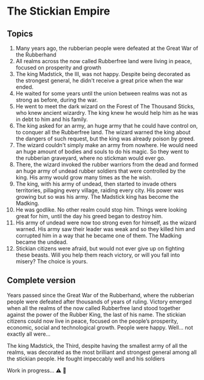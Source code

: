 # The Stickian Empire

## Topics

1. Many years ago, the rubberian people were defeated at the Great War of the Rubberhand
2. All realms across the now called Rubberfree land were living in peace, focused on prosperity and growth
3. The king Madstick, the III, was not happy. Despite being decorated as the strongest general, he didn't receive a great price when the war ended.
4. He waited for some years until the union between realms was not as strong as before, during the war. 
5. He went to meet the dark wizard on the Forest of The Thousand Sticks, who knew ancient wizardry. The king knew he would help him as he was in debt to him and his family.
6. The king asked for an army, an huge army that he could have control on, to conquer all the Rubberfree land. The wizard warned the king about the dangers of such request, but the king was already poison by greed.
7. The wizard couldn't simply make an army from nowhere. He would need an huge amount of bodies and souls to do his magic. So they went to the rubberian graveyard, where no stickman would ever go.
8. There, the wizard invoked the rubber warriors from the dead and formed an huge army of undead rubber soldiers that were controlled by the king. His army would grow many times as the he wish.
9. The king, with his army of undead, then started to invade others territories, pillaging every village, raiding every city. His power was growing but so was his army. The Madstick king has become the Madking.
10. He was godlike. No other realm could stop him. Things were looking great for him, until the day his greed began to destroy him. 
11. His army of undead were now too strong even for himself, as the wizard warned. His army saw their leader was weak and so they killed him and corrupted him in a way that he became one of them. The Madking became the undead.
12. Stickian citizens were afraid, but would not ever give up on fighting these beasts. Will you help them reach victory, or will you fall into misery? The choice is yours.


## Complete version

Years passed since the Great War of the Rubberhand, where the rubberian people were defeated after thousands of years of ruling. Victory emerged when all the realms of the now called Rubberfree land stood together against the power of the Rubber King, the last of his name. The stickian citizens could now live in peace, focused on the people’s prosperity, economic, social and technological growth. People were happy. Well… not exactly all were…

The king Madstick, the Third, despite having the smallest army of all the realms, was decorated as the most brilliant and strongest general among all the stickian people. He fought impeccably well and his soldiers 

Work in progress... :warning: :construction_worker:
